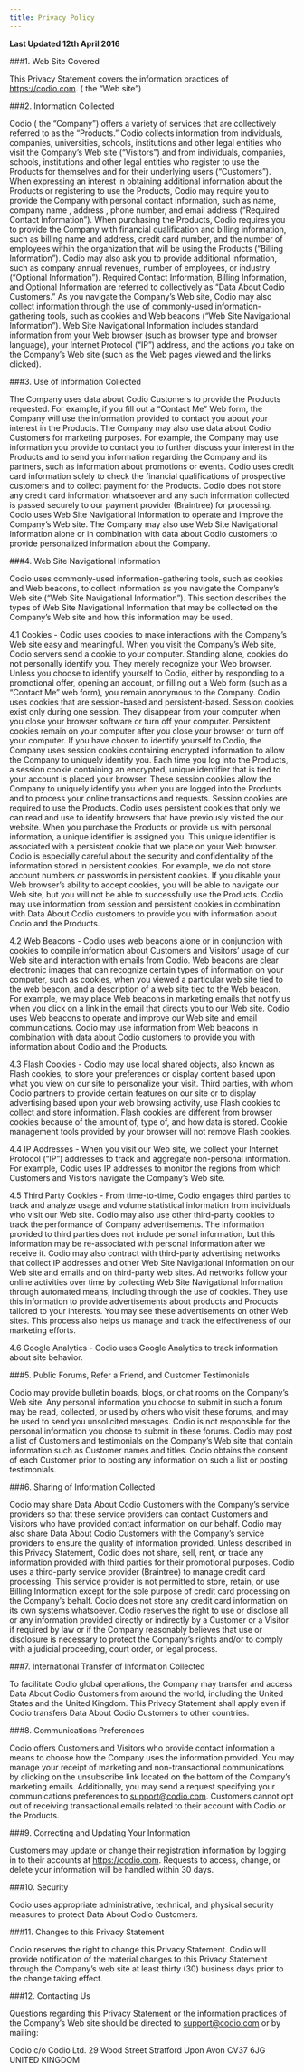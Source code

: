 ```yaml
---
title: Privacy Policy
---
```


**Last Updated 12th April 2016**

###1. Web Site Covered

This Privacy Statement covers the information practices of https://codio.com. ( the “Web site”)

###2. Information Collected

Codio ( the “Company”) offers a variety of services that are collectively referred to as the “Products.” Codio collects information from individuals, companies, universities, schools, institutions and other legal entities who visit the Company’s Web site (“Visitors”) and from individuals, companies, schools, institutions and other legal entities  who register to use the Products for themselves and for their underlying users (“Customers”).
When expressing an interest in obtaining additional information about the Products or registering to use the Products, Codio may require you to provide the Company with personal contact information, such as name, company name , address , phone number, and email address (“Required Contact Information”). When purchasing the Products, Codio requires you to provide the Company with financial qualification and billing information, such as billing name and address, credit card number, and the number of employees within the organization that will be using the Products (“Billing Information”). Codio may also ask you to provide additional information, such as company annual revenues, number of employees, or industry (“Optional Information”). Required Contact Information, Billing Information, and Optional Information are referred to collectively as “Data About Codio Customers.”
As you navigate the Company’s Web site, Codio may also collect information through the use of commonly-used information-gathering tools, such as cookies and Web beacons (“Web Site Navigational Information”). Web Site Navigational Information includes standard information from your Web browser (such as browser type and browser language), your Internet Protocol (“IP”) address, and the actions you take on the Company’s Web site (such as the Web pages viewed and the links clicked).

###3. Use of Information Collected

The Company uses data about Codio Customers to provide the Products requested. For example, if you fill out a “Contact Me” Web form, the Company will use the information provided to contact you about your interest in the Products.
The Company may also use data about Codio Customers for marketing purposes. For example, the Company may use information you provide to contact you to further discuss your interest in the Products and to send you information regarding the Company and its partners, such as information about promotions or events.
Codio uses credit card information solely to check the financial qualifications of prospective customers and to collect payment for the Products. Codio does not store any credit card information whatsoever and any such information collected is passed securely to our payment provider (Braintree) for processing.
Codio uses Web Site Navigational Information to operate and improve the Company’s Web site. The Company may also use Web Site Navigational Information alone or in combination with data about Codio customers to provide personalized information about the Company.

###4. Web Site Navigational Information

Codio uses commonly-used information-gathering tools, such as cookies and Web beacons, to collect information as you navigate the Company’s Web site (“Web Site Navigational Information”). This section describes the types of Web Site Navigational Information that may be collected on the Company’s Web site and how this information may be used.

4.1 Cookies - Codio uses cookies to make interactions with the Company’s Web site easy and meaningful. When you visit the Company’s Web site, Codio servers send a cookie to your computer. Standing alone, cookies do not personally identify you. They merely recognize your Web browser. Unless you choose to identify yourself to Codio, either by responding to a promotional offer, opening an account, or filling out a Web form (such as a “Contact Me” web form), you remain anonymous to the Company. Codio uses cookies that are session-based and persistent-based. Session cookies exist only during one session. They disappear from your computer when you close your browser software or turn off your computer. Persistent cookies remain on your computer after you close your browser or turn off your computer.
If you have chosen to identify yourself to Codio, the Company uses session cookies containing encrypted information to allow the Company to uniquely identify you. Each time you log into the Products, a session cookie containing an encrypted, unique identifier that is tied to your account is placed your browser. These session cookies allow the Company to uniquely identify you when you are logged into the Products and to process your online transactions and requests. Session cookies are required to use the Products.
Codio uses persistent cookies that only we can read and use to identify browsers that have previously visited the our website. When you purchase the Products or provide us with personal information, a unique identifier is assigned you. This unique identifier is associated with a persistent cookie that we place on your Web browser. Codio is especially careful about the security and confidentiality of the information stored in persistent cookies. For example, we do not store account numbers or passwords in persistent cookies. If you disable your Web browser’s ability to accept cookies, you will be able to navigate our Web site, but you will not be able to successfully use the Products.
Codio may use information from session and persistent cookies in combination with Data About Codio customers to provide you with information about Codio and the Products.

4.2 Web Beacons - Codio uses web beacons alone or in conjunction with cookies to compile information about Customers and Visitors’ usage of our Web site and interaction with emails from Codio. Web beacons are clear electronic images that can recognize certain types of information on your computer, such as cookies, when you viewed a particular web site tied to the web beacon, and a description of a web site tied to the Web beacon. For example, we may place Web beacons in marketing emails that notify us when you click on a link in the email that directs you to our Web site. Codio uses Web beacons to operate and improve our Web site and email communications.
Codio may use information from Web beacons in combination with data about Codio customers to provide you with information about Codio and the Products.

4.3 Flash Cookies - Codio may use local shared objects, also known as Flash cookies, to store your preferences or display content based upon what you view on our site to personalize your visit. Third parties, with whom Codio partners to provide certain features on our site or to display advertising based upon your web browsing activity, use Flash cookies to collect and store information.
Flash cookies are different from browser cookies because of the amount of, type of, and how data is stored. Cookie management tools provided by your browser will not remove Flash cookies.

4.4 IP Addresses - When you visit our Web site, we collect your Internet Protocol (“IP”) addresses to track and aggregate non-personal information. For example, Codio uses IP addresses to monitor the regions from which Customers and Visitors navigate the Company’s Web site.

4.5 Third Party Cookies - From time-to-time, Codio engages third parties to track and analyze usage and volume statistical information from individuals who visit our Web site. Codio may also use other third-party cookies to track the performance of Company advertisements. The information provided to third parties does not include personal information, but this information may be re-associated with personal information after we receive it.
Codio may also contract with third-party advertising networks that collect IP addresses and other Web Site Navigational Information on our Web site and emails and on third-party web sites. Ad networks follow your online activities over time by collecting Web Site Navigational Information through automated means, including through the use of cookies. They use this information to provide advertisements about products and Products tailored to your interests. You may see these advertisements on other Web sites. This process also helps us manage and track the effectiveness of our marketing efforts.

4.6 Google Analytics - Codio uses Google Analytics to track information about site behavior.

###5. Public Forums, Refer a Friend, and Customer Testimonials

Codio may provide bulletin boards, blogs, or chat rooms on the Company’s Web site. Any personal information you choose to submit in such a forum may be read, collected, or used by others who visit these forums, and may be used to send you unsolicited messages. Codio is not responsible for the personal information you choose to submit in these forums.
Codio may post a list of Customers and testimonials on the Company’s Web site that contain information such as Customer names and titles. Codio obtains the consent of each Customer prior to posting any information on such a list or posting testimonials.

###6. Sharing of Information Collected

Codio may share Data About Codio Customers with the Company’s service providers so that these service providers can contact Customers and Visitors who have provided contact information on our behalf. Codio may also share Data About Codio Customers with the Company’s service providers to ensure the quality of information provided. Unless described in this Privacy Statement, Codio does not share, sell, rent, or trade any information provided with third parties for their promotional purposes.
Codio uses a third-party service provider (Braintree) to manage credit card processing. This service provider is not permitted to store, retain, or use Billing Information except for the sole purpose of credit card processing on the Company’s behalf. Codio does not store any credit card information on its own systems whatsoever.
Codio reserves the right to use or disclose all or any information provided directly or indirectly by a Customer or a Visitor  if required by law or if the Company reasonably believes that use or disclosure is necessary to protect the Company’s rights and/or to comply with a judicial proceeding, court order, or legal process.

###7. International Transfer of Information Collected

To facilitate Codio global operations, the Company may transfer and access Data About Codio Customers from around the world, including the United States and the United Kingdom. This Privacy Statement shall apply even if Codio transfers Data About Codio Customers to other countries.

###8. Communications Preferences

Codio offers Customers and Visitors who provide contact information a means to choose how the Company uses the information provided. You may manage your receipt of marketing and non-transactional communications by clicking on the unsubscribe link located on the bottom of the Company’s marketing emails. Additionally, you may send a request specifying your communications preferences to support@codio.com. Customers cannot opt out of receiving transactional emails related to their account with Codio or the Products.

###9. Correcting and Updating Your Information

Customers may update or change their registration information by logging in to their accounts at https://codio.com. Requests to access, change, or delete your information will be handled within 30 days.

###10. Security

Codio uses appropriate administrative, technical, and physical security measures to protect Data About Codio Customers.

###11. Changes to this Privacy Statement

Codio reserves the right to change this Privacy Statement. Codio will provide notification of the material changes to this Privacy Statement through the Company’s web site at least thirty (30) business days prior to the change taking effect.

###12. Contacting Us

Questions regarding this Privacy Statement or the information practices of the Company’s Web site should be directed to support@codio.com or by mailing:

Codio c/o Codio Ltd.
29 Wood Street
Stratford Upon Avon
CV37 6JG
UNITED KINGDOM
